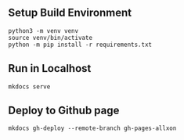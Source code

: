 ## Setup Build Environment
```
python3 -m venv venv
source venv/bin/activate
python -m pip install -r requirements.txt
```

## Run in Localhost
```
mkdocs serve
```

## Deploy to Github page
```
mkdocs gh-deploy --remote-branch gh-pages-allxon
```